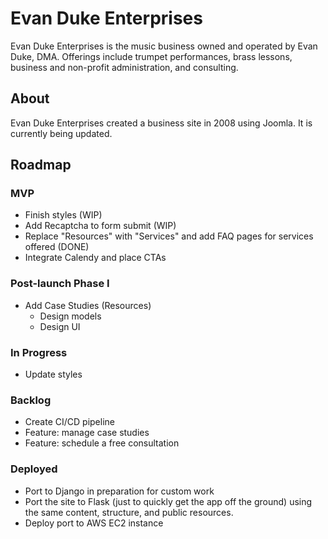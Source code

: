 # Evan Duke Enterprises

Evan Duke Enterprises is the music business owned and operated by Evan Duke, DMA. Offerings include
trumpet performances, brass lessons, business and non-profit administration, and consulting.

## About

Evan Duke Enterprises created a business site in 2008 using Joomla. It is currently being updated.

## Roadmap

### MVP

- Finish styles (WIP)
- Add Recaptcha to form submit (WIP)
- Replace "Resources" with "Services" and add FAQ pages for services offered (DONE)
- Integrate Calendy and place CTAs

### Post-launch Phase I

- Add Case Studies (Resources)
  - Design models
  - Design UI

### In Progress

- Update styles

### Backlog

- Create CI/CD pipeline
- Feature: manage case studies
- Feature: schedule a free consultation

### Deployed

- Port to Django in preparation for custom work
- Port the site to Flask (just to quickly get the app off the ground) using the same content, structure, and public resources.
- Deploy port to AWS EC2 instance
